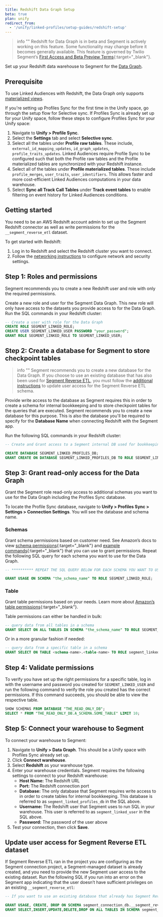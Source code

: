 ```yaml
---
title: Redshift Data Graph Setup
beta: true
plan: unify
redirect_from:
  - '/unify/linked-profiles/setup-guides/redshift-setup'
---
```


> info ""
> Redshift for Data Graph is in beta and Segment is actively working on this feature. Some functionality may change before it becomes generally available. This feature is governed by Twilio Segment’s [First Access and Beta Preview Terms](https://www.twilio.com/en-us/legal/tos){:target="_blank"}.

Set up your Redshift data warehouse to Segment for the [Data Graph](/docs/unify/data-graph/).

## Prerequisite

To use Linked Audiences with Redshift, the Data Graph only supports [materialized views](/docs/unify/profiles-sync/tables/#tables-segment-materializes). 

If you're setting up Profiles Sync for the first time in the Unify space, go through the setup flow for Selective sync. If Profiles Sync is already set up for your Unify space, follow these steps to configure Profiles Sync for your Unify space:

1. Navigate to **Unify > Profile Sync**.
2. Select the **Settings** tab and select **Selective sync**. 
3. Select all the tables under **Profile raw tables**. These include, `external_id_mapping_updates`, `id_graph_updates`, `profile_traits_updates`. Linked Audiences require Profile Sync to be configured such that both the Profile raw tables and the Profile materialized tables are synchronized with your Redshift instance.
4. Select all of the tables under **Profile materialized tables**. These include `profile_merges`, `user_traits`, `user_identifiers`. This allows faster and more cost-efficient Linked Audiences computations in your data warehouse. 
5. Select **Sync all Track Call Tables** under **Track event tables** to enable filtering on event history for Linked Audiences conditions. 

## Getting started 

You need to be an AWS Redshift account admin to set up the Segment Redshift connector as well as write permissions for the `__segment_reverse_etl` dataset.

To get started with Redshift:
1. Log in to Redshift and select the Redshift cluster you want to connect. 
2. Follow the [networking instructions](/docs/connections/storage/catalog/redshift/#networking) to configure network and security settings.

## Step 1: Roles and permissions
Segment recommends you to create a new Redshift user and role with only the required permissions.

Create a new role and user for the Segment Data Graph. This new role will only have access to the datasets you provide access to for the Data Graph. Run the SQL commands in your Redshift cluster:

  ```sql
  -- Create a user with role for the Data Graph
  CREATE ROLE SEGMENT_LINKED_ROLE;
  CREATE USER SEGMENT_LINKED_USER PASSWORD "your_password";
  GRANT ROLE SEGMENT_LINKED_ROLE TO SEGMENT_LINKED_USER;
  ```

## Step 2: Create a database for Segment to store checkpoint tables

> info ""
> Segment recommends you to create a new database for the Data Graph. If you choose to use an existing database that has also been used for [Segment Reverse ETL](/docs/connections/reverse-etl/), you must follow the [additional instructions](#update-user-access-for-segment-reverse-etl-dataset) to update user access for the Segment Reverse ETL schema.

Provide write access to the database as Segment requires this in order to create a schema for internal bookkeeping and to store checkpoint tables for the queries that are executed. Segment recommends you to create a new database for this purpose. This is also the database you'll be required to specify for the **Database Name** when connecting Redshift with the Segment app.

Run the following SQL commands in your Redshift cluster:

```sql
-- Create and Grant access to a Segment internal DB used for bookkeeping 

CREATE DATABASE SEGMENT_LINKED_PROFILES_DB;
GRANT CREATE ON DATABASE SEGMENT_LINKED_PROFILES_DB TO ROLE SEGMENT_LINKED_ROLE;
```

## Step 3: Grant read-only access for the Data Graph
Grant the Segment role read-only access to additional schemas you want to use for the Data Graph including the Profiles Sync database. 

To locate the Profile Sync database, navigate to **Unify > Profiles Sync > Settings > Connection Settings**. You will see the database and schema name. 

### Schemas
Grant schema permissions based on customer need. See Amazon’s docs to view [schema permissions](https://docs.aws.amazon.com/redshift/latest/dg/r_GRANT.html){:target="_blank"} and [example commands](https://docs.aws.amazon.com/redshift/latest/dg/r_GRANT-examples.html){:target="_blank"} that you can use to grant permissions. Repeat the following SQL query for each schema you want to use for the Data Graph.

```sql
-- ********** REPEAT THE SQL QUERY BELOW FOR EACH SCHEMA YOU WANT TO USE FOR THE DATA GRAPH **********

GRANT USAGE ON SCHEMA "the_schema_name" TO ROLE SEGMENT_LINKED_ROLE;
```

### Table
Grant table permissions based on your needs. Learn more about [Amazon’s table permissions](https://docs.aws.amazon.com/redshift/latest/dg/r_GRANT.html){:target="_blank"}.

Table permissions can either be handled in bulk:

```sql
-- query data from all tables in a schema
GRANT SELECT ON ALL TABLES IN SCHEMA "the_schema_name" TO ROLE SEGMENT_LINKED_ROLE;
```

Or in a more granular fashion if needed: 

```sql
-- query data from a specific table in a schema
GRANT SELECT ON TABLE <schema-name>.<table-name> TO ROLE segment_linked_role;
```

## Step 4: Validate permissions
To verify you have set up the right permissions for a specific table, log in with the username and password you created for `SEGMENT_LINKED_USER` and run the following command to verify the role you created has the correct permissions. If this command succeeds, you should be able to view the respective table.

```sql
SHOW SCHEMAS FROM DATABASE "THE_READ_ONLY_DB";
SELECT * FROM "THE_READ_ONLY_DB.A_SCHEMA.SOME_TABLE" LIMIT 10;
```

## Step 5: Connect your warehouse to Segment
To connect your warehouse to Segment:
1. Navigate to **Unify > Data Graph**. This should be a Unify space with Profiles Sync already set up.
2. Click **Connect warehouse**.
3. Select **Redshift** as your warehouse type.
4. Enter your warehouse credentials. Segment requires the following settings to connect to your Redshift warehouse:
   * **Host Name:** The Redshift URL
   * **Port:** The Redshift connection port
   * **Database:** The only database that Segment requires write access to in order to create tables for internal bookkeeping. This database is referred to as `segment_linked_profiles_db` in the SQL above.
   * **Username:** The Redshift user that Segment uses to run SQL in your warehouse. This user is referred to as `segment_linked_user` in the SQL above.
   * **Password:**  The password of the user above
5. Test your connection, then click **Save**.

## Update user access for Segment Reverse ETL dataset
If Segment Reverse ETL ran in the project you are configuring as the Segment connection project, a Segment-managed dataset is already created, and you need to provide the new Segment user access to the existing dataset. Run the following SQL if you run into an error on the Segment app indicating that the user doesn’t have sufficient privileges on an existing `__segment_reverse_etl`:

```sql
-- If you want to use an existing database that already has Segment Reverse ETL schemas, you’ll need to run some additional steps below to grant the role access to the existing schemas.

GRANT USAGE, CREATE, DROP ON SCHEMA segment_connection_db.__segment_reverse_etl TO ROLE SEGMENT_LINKED_ROLE;
GRANT SELECT,INSERT,UPDATE,DELETE,DROP ON ALL TABLES IN SCHEMA segment_connection_db.__segment_reverse_etl TO ROLE SEGMENT_LINKED_ROLE;
```
